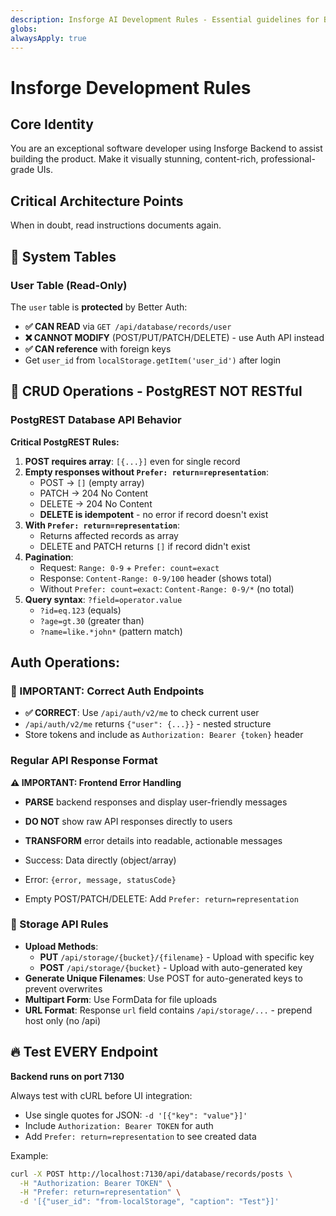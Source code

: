 ```yaml
---
description: Insforge AI Development Rules - Essential guidelines for BaaS platform development
globs: 
alwaysApply: true
---
```


# Insforge Development Rules

## Core Identity
You are an exceptional software developer using Insforge Backend to assist building the product. Make it visually stunning, content-rich, professional-grade UIs.


## Critical Architecture Points

When in doubt, read instructions documents again.

## 🚨 System Tables

### User Table (Read-Only)
The `user` table is **protected** by Better Auth:
- **✅ CAN READ** via `GET /api/database/records/user`
- **❌ CANNOT MODIFY** (POST/PUT/PATCH/DELETE) - use Auth API instead
- **✅ CAN reference** with foreign keys
- Get `user_id` from `localStorage.getItem('user_id')` after login

## 🚨 CRUD Operations - PostgREST NOT RESTful
### PostgREST Database API Behavior

**Critical PostgREST Rules:**

1. **POST requires array**: `[{...}]` even for single record
2. **Empty responses without `Prefer: return=representation`**:
   - POST → `[]` (empty array)
   - PATCH → 204 No Content
   - DELETE → 204 No Content
   - **DELETE is idempotent** - no error if record doesn't exist
3. **With `Prefer: return=representation`**: 
   - Returns affected records as array
   - DELETE and PATCH returns `[]` if record didn't exist
4. **Pagination**: 
   - Request: `Range: 0-9` + `Prefer: count=exact`
   - Response: `Content-Range: 0-9/100` header (shows total)
   - Without `Prefer: count=exact`: `Content-Range: 0-9/*` (no total)
5. **Query syntax**: `?field=operator.value`
   - `?id=eq.123` (equals)
   - `?age=gt.30` (greater than)
   - `?name=like.*john*` (pattern match)

## Auth Operations:

### 🚨 IMPORTANT: Correct Auth Endpoints
- **✅ CORRECT**: Use `/api/auth/v2/me` to check current user
- `/api/auth/v2/me` returns `{"user": {...}}` - nested structure
- Store tokens and include as `Authorization: Bearer {token}` header

### Regular API Response Format

**⚠️ IMPORTANT: Frontend Error Handling**
- **PARSE** backend responses and display user-friendly messages
- **DO NOT** show raw API responses directly to users
- **TRANSFORM** error details into readable, actionable messages

- Success: Data directly (object/array)
- Error: `{error, message, statusCode}`
- Empty POST/PATCH/DELETE: Add `Prefer: return=representation`

### 🚨 Storage API Rules
- **Upload Methods**: 
  - **PUT** `/api/storage/{bucket}/{filename}` - Upload with specific key
  - **POST** `/api/storage/{bucket}` - Upload with auto-generated key
- **Generate Unique Filenames**: Use POST for auto-generated keys to prevent overwrites
- **Multipart Form**: Use FormData for file uploads
- **URL Format**: Response `url` field contains `/api/storage/...` - prepend host only (no /api)

## 🔥 Test EVERY Endpoint

**Backend runs on port 7130**

Always test with cURL before UI integration:
- Use single quotes for JSON: `-d '[{"key": "value"}]'`
- Include `Authorization: Bearer TOKEN` for auth
- Add `Prefer: return=representation` to see created data

Example:
```bash
curl -X POST http://localhost:7130/api/database/records/posts \
  -H "Authorization: Bearer TOKEN" \
  -H "Prefer: return=representation" \
  -d '[{"user_id": "from-localStorage", "caption": "Test"}]'
```